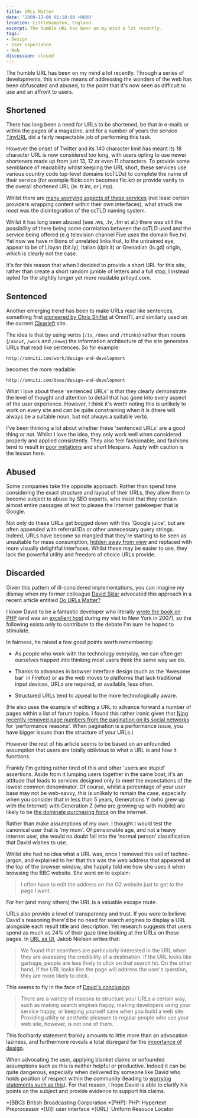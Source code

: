 ```yaml
---
title: URLs Matter
date: '2009-12-06 01:18:00 +0000'
location: Littlehampton, England
excerpt: The humble URL has been on my mind a lot recently.
tags:
- Design
- User experience
- Web
discussion: closed
---
```

The humble URL has been on my mind a lot recently. Through a series of developments, this simple means of addressing the wonders of the web has been obfuscated and abused, to the point that it's now seen as difficult to use and an affront to users.

## Shortened

There has long been a need for URLs to be shortened, be that in e-mails or within the pages of a magazine, and for a number of years the service [TinyURL][1] did a fairly respectable job of performing this task.

However the onset of Twitter and its 140 character limit has meant its 18 character URL is now considered too long, with users opting to use newer shorteners made up from just 13, 12 or even 11 characters. To provide some semblance of readability whilst keeping the URL short, these services use various country code top-level domains (ccTLDs) to complete the name of their service (for example flickr.com becomes flic.kr) or provide vanity to the overall shortened URL (ie. tr.im, or j.mp).

Whilst there are [many worrying aspects of these services][2] (not least certain providers wrapping content within their own interfaces), what struck me most was the disintegration of the ccTLD naming system.

Whilst it has long been abused (see .ws, .tv, .fm et al.) there was still the possibility of there being some correlation between the ccTLD used and the service being offered (e.g television channel Five uses the domain five.tv). Yet now we have millions of unrelated links that, to the untrained eye, appear to be of Libyan (bit.ly), Italian (dplr.it) or Grenadian (is.gd) origin, which is clearly not the case.

It's for this reason that when I decided to provide a short URL for this site, rather than create a short random jumble of letters and a full stop, I instead opted for the slightly longer yet more readable prlloyd.com.

## Sentenced

Another emerging trend has been to make URLs read like sentences, something first [pioneered by Chris Shiflet][3] at OmniTI, and similarly used on the current [Clearleft][4] site.

The idea is that by using verbs (`/is`, `/does` and `/thinks`) rather than nouns (`/about`, `/work` and `/news`) the information architecture of the site generates URLs that read like sentences. So for example:

    http://omniti.com/work/design-and-development

becomes the more readable:

    http://omniti.com/does/design-and-development

What I love about these 'sentenced URLs' is that they clearly demonstrate the level of thought and attention to detail that has gone into every aspect of the user experience. However, I think it's worth noting this is unlikely to work on every site and can be quite constraining when it is (there will always be a suitable noun, but not always a suitable verb).

I've been thinking a lot about whether these 'sentenced URLs' are a good thing or not. Whilst I love the idea, they only work well when considered properly and applied consistently. They also feel fashionable, and fashions tend to result in [poor imitations][5] and short lifespans. Apply with caution is the lesson here.

## Abused

Some companies take the opposite approach. Rather than spend time considering the exact structure and layout of their URLs, they allow them to become subject to abuse by SEO experts, who insist that they contain almost entire passages of text to please the Internet gatekeeper that is Google.

Not only do these URLs get bogged down with this 'Google juice', but are often appended with referral IDs or other unnecessary query strings. Indeed, URLs have become so mangled that they're starting to be seen as unsuitable for mass consumption, [hidden away from view][6] and replaced with more visually delightful interfaces. Whilst these may be easier to use, they lack the powerful utility and freedom of choice URLs provide.

## Discarded

Given this pattern of ill-considered implementations, you can imagine my dismay when my former colleague [David Sklar][7] advocated this approach in a recent article entitled [Do URLs Matter?][8]

I know David to be a fantastic developer who literally [wrote the book on PHP][9] (and was an [excellent host][10] during my visit to New York in 2007), so the following exists only to contribute to the debate I'm sure he hoped to stimulate.

In fairness, he raised a few good points worth remembering:

  * As people who work with the technology everyday, we can often get ourselves trapped into thinking most users think the same way we do.

  * Thanks to advances in browser interface design (such as the 'Awesome bar' in Firefox) or as the web moves to platforms that lack traditional input devices, URLs are required, or available, less often.

  * Structured URLs tend to appeal to the more technologically aware.

(He also uses the example of editing a URL to advance forward a number of pages within a list of forum topics. I found this rather ironic given that [Ning recently removed page numbers from the pagination on its social networks][11] for 'performance reasons'. When pagination is a performance issue, you have bigger issues than the structure of your URLs.)

However the rest of his article seems to be based on an unfounded assumption that users are totally oblivious to what a URL is and how it functions.

Frankly I'm getting rather tired of this and other 'users are stupid' assertions. Aside from it lumping users together in the same boat, it's an attitude that leads to services designed only to meet the expectations of the lowest common denominator. Of course, whilst a percentage of your user base may not be web-savvy, this is unlikely to remain the case, especially when you consider that in less than 5 years, Generations Y (who grew up with the Internet) with Generation Z (who are growing up with mobile) are likely to be [the dominate purchasing force][12] on the internet.

Rather than make assumptions of my own, I thought I would test the canonical user that is 'my mum'. Of pensionable age, and not a heavy internet user, she would no doubt fall into the 'normal person' classification that David wishes to use.

Whilst she had no idea what a URL was, once I removed this veil of techno-jargon, and explained to her that this was the web address that appeared at the top of the browser window, she happily told me how she uses it when browsing the BBC website. She went on to explain:

> I often have to edit the address on the O2 website just to get to the page I want.

For her (and many others) the URL is a valuable escape route.

URLs also provide a level of transparency and trust. If you were to believe David's reasoning there'd be no need for search engines to display a URL alongside each result title and description. Yet research suggests that users spend as much as 24% of their gaze time looking at the URLs on these pages. In [URL as UI][13], Jakob Nielsen writes that:

> We found that searchers are particularly interested in the URL when they are
> assessing the credibility of a destination. If the URL looks like garbage, people are
> less likely to click on that search hit. On the other hand, if the URL looks like the
> page will address the user's question, they are more likely to click.

This seems to fly in the face of [David's conclusion][8]:

> There are a variety of reasons to structure your URLs a certain way, such as making
> search engines happy, making developers using your service happy, or keeping
> yourself sane when you build a web site. Providing utility or aesthetic pleasure to
> regular people who use your web site, however, is not one of them.

This foolhardy statement frankly amounts to little more than an advocation laziness, and furthermore reveals a total disregard for the [importance of design][14].

When advocating the user, applying blanket claims or unfounded assumptions such as this is neither helpful or productive. Indeed it can be quite dangerous, especially when delivered by someone like David who holds position of respect within the community (leading to [worrying statements such as this][15]). For that reason, I hope David is able to clarify his points on the subject and provide evidence to support his claims.

[1]: http://tinyurl.com/
[2]: http://adactio.com/journal/1566/
[3]: http://shiflett.org/blog/2008/mar/urls-can-be-beautiful
[4]: http://clearleft.com/
[5]: http://www.fullcreammilk.co.uk/thinking/about/url_abc/
[6]: http://factoryjoe.com/blog/2009/11/16/the-death-of-the-url/
[7]: http://www.sklar.com/
[8]: http://phpadvent.org/2009/do-urls-matter-by-david-sklar
[9]: http://oreilly.com/catalog/9780596101015
[10]: https://www.flickr.com/photos/paulrobertlloyd/4103413557/in/set-72157622922469188/
[11]: http://blog.ning.com/2009/11/small-changes-with-a-big-punch-coming-next-week.html
[12]: http://2009.dconstruct.org/podcast/mobiledesign/
[13]: http://www.useit.com/alertbox/990321.html
[14]: http://jnd.org/dn.mss/emotion_design_attractive_things_work_better.html
[15]: https://twitter.com/pereverzev/status/6336346853

*[BBC]: British Broadcasting Corporation
*[PHP]: PHP: Hypertext Preprocessor
*[UI]: user interface
*[URL]: Uniform Resouce Locator
